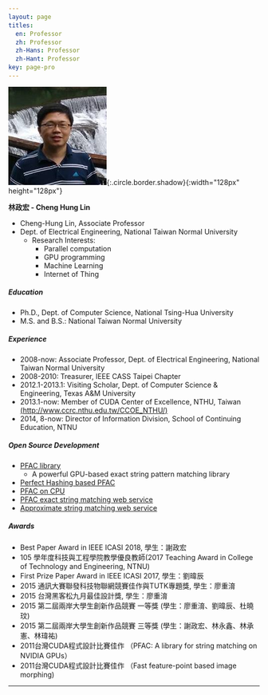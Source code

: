 ```yaml
---
layout: page
titles:
  en: Professor
  zh: Professor
  zh-Hans: Professor
  zh-Hant: Professor
key: page-pro
---
```


<!-- Welcome to HCLab blog! -->

<!-- {% highlight javascript %}
(() => console.log('hello, world!'))();
{% endhighlight %} -->

![Lin](/assets/images/lin.jpg){:.circle.border.shadow}{:width="128px" height="128px"}

**林政宏 - Cheng Hung Lin**
- Cheng-Hung Lin, Associate Professor
- Dept. of Electrical Engineering, National Taiwan Normal University
  - Research Interests:
    - Parallel computation
    - GPU programming
    - Machine Learning
    - Internet of Thing

##### Education
- Ph.D., Dept. of Computer Science, National Tsing-Hua University
- M.S. and B.S.: National Taiwan Normal University

##### Experience
- 2008-now: Associate Professor, Dept. of Electrical Engineering, National Taiwan Normal University
- 2008-2010: Treasurer, IEEE CASS Taipei Chapter
- 2012.1-2013.1: Visiting Scholar, Dept. of Computer Science & Engineering, Texas A&M University
- 2013.1-now: Member of CUDA Center of Excellence, NTHU, Taiwan [(http://www.ccrc.nthu.edu.tw/CCOE_NTHU/)](http://www.ccrc.nthu.edu.tw/CCOE_NTHU/)
- 2014, 8-now: Director of Information Division, School of Continuing Education, NTNU

##### Open Source Development

- [PFAC library](https://github.com/pfac-lib/pfac/)
  - A powerful GPU-based exact string pattern matching library
- [Perfect Hashing based PFAC](https://github.com/brucelinco/Perfect-hashing-based-PFAC-on-GPUs/)
- [PFAC on CPU](https://github.com/brucelinco/Parallel-Failureless-AC-on-CPU/)
- [PFAC exact string matching web service](http://140.122.105.151/pfac_matching/)
- [Approximate string matching web service](http://140.122.105.151/approximate_string_matching/)

##### Awards
- Best Paper Award in IEEE ICASI 2018, 學生：謝政宏
- 105 學年度科技與工程學院教學優良教師(2017 Teaching Award in College of Technology and Engineering, NTNU)
- First Prize Paper Award in IEEE ICASI 2017,  學生：劉暐辰
- 2015 通訊大賽聯發科技物聯網競賽佳作與TUTK專題獎, 學生：廖重淯
- 2015 台灣黑客松九月最佳設計獎, 學生：廖重淯
- 2015 第二屆兩岸大學生創新作品競賽 一等獎 (學生：廖重淯、劉暐辰、杜曉玟)
- 2015 第二屆兩岸大學生創新作品競賽 三等獎 (學生：謝政宏、林永鑫、林承憲、林瑋祐)
- 2011台灣CUDA程式設計比賽佳作 （PFAC: A library for string matching on NVIDIA GPUs）
- 2011台灣CUDA程式設計比賽佳作 （Fast feature-point based image morphing)

----------------------
